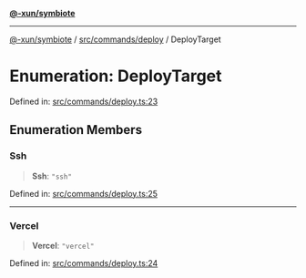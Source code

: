 [**@-xun/symbiote**](../../../../README.md)

***

[@-xun/symbiote](../../../../README.md) / [src/commands/deploy](../README.md) / DeployTarget

# Enumeration: DeployTarget

Defined in: [src/commands/deploy.ts:23](https://github.com/Xunnamius/symbiote/blob/eabdf496b63a01bba079125634c7ec566eb20891/src/commands/deploy.ts#L23)

## Enumeration Members

### Ssh

> **Ssh**: `"ssh"`

Defined in: [src/commands/deploy.ts:25](https://github.com/Xunnamius/symbiote/blob/eabdf496b63a01bba079125634c7ec566eb20891/src/commands/deploy.ts#L25)

***

### Vercel

> **Vercel**: `"vercel"`

Defined in: [src/commands/deploy.ts:24](https://github.com/Xunnamius/symbiote/blob/eabdf496b63a01bba079125634c7ec566eb20891/src/commands/deploy.ts#L24)
